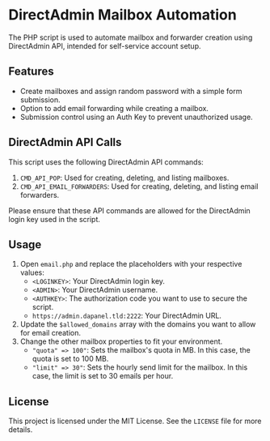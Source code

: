 # DirectAdmin Mailbox Automation
The PHP script is used to automate mailbox and forwarder creation using DirectAdmin API, intended for self-service account setup.

## Features

- Create mailboxes and assign random password with a simple form submission.
- Option to add email forwarding while creating a mailbox.
- Submission control using an Auth Key to prevent unauthorized usage.

## DirectAdmin API Calls

This script uses the following DirectAdmin API commands:

1. `CMD_API_POP`: Used for creating, deleting, and listing mailboxes.
2. `CMD_API_EMAIL_FORWARDERS`: Used for creating, deleting, and listing email forwarders.

Please ensure that these API commands are allowed for the DirectAdmin login key used in the script.

## Usage

1. Open `email.php` and replace the placeholders with your respective values:
    - `<LOGINKEY>`: Your DirectAdmin login key.
    - `<ADMIN>`: Your DirectAdmin username.
    - `<AUTHKEY>`: The authorization code you want to use to secure the script.
    - `https://admin.dapanel.tld:2222`: Your DirectAdmin URL.
2. Update the `$allowed_domains` array with the domains you want to allow for email creation.
3. Change the other mailbox properties to fit your environment.
    - `"quota" => 100"`: Sets the mailbox's quota in MB. In this case, the quota is set to 100 MB.
    - `"limit" => 30"`: Sets the hourly send limit for the mailbox. In this case, the limit is set to 30 emails per hour.

## License

This project is licensed under the MIT License. See the `LICENSE` file for more details.
